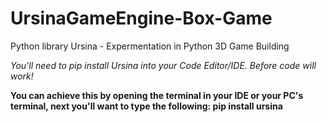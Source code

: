 # UrsinaGameEngine-Box-Game
Python library Ursina -  Expermentation in Python 3D Game Building

*You'll need to pip install Ursina into your Code Editor/IDE. Before code will work!*

**You can achieve this by opening the terminal in your IDE or your PC's terminal, next you'll want to type the following: pip install ursina**


